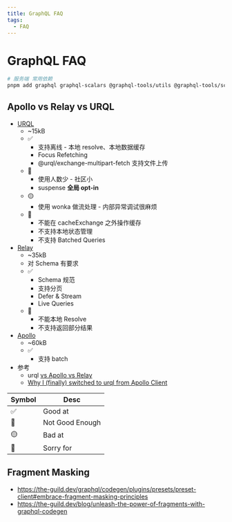 ```yaml
---
title: GraphQL FAQ
tags:
  - FAQ
---
```


# GraphQL FAQ

```bash
# 服务端 常用依赖
pnpm add graphql graphql-scalars @graphql-tools/utils @graphql-tools/schema
```

## Apollo vs Relay vs URQL

- [URQL](https://github.com/FormidableLabs/urql)
  - ~15kB
  - ✅
    - 支持离线 - 本地 resolve、本地数据缓存
    - Focus Refetching
    - @urql/exchange-multipart-fetch 支持文件上传
  - 🔶
    - 使用人数少 - 社区小
    - suspense **全局 opt-in**
  - 🟡
    - 使用 wonka 做流处理 - 内部异常调试很麻烦
  - 🛑
    - 不能在 cacheExchange 之外操作缓存
    - 不支持本地状态管理
    - 不支持 Batched Queries
- [Relay](https://github.com/facebook/relay)
  - ~35kB
  - 对 Schema 有要求
  - ✅
    - Schema 规范
    - 支持分页
    - Defer & Stream
    - Live Queries
  - 🛑
    - 不能本地 Resolve
    - 不支持返回部分结果
- [Apollo](https://github.com/apollographql/apollo-client)
  - ~60kB
  - ✅
    - 支持 batch
- 参考
  - urql [vs Apollo vs Relay](https://formidable.com/open-source/urql/docs/comparison/)
  - [Why I (finally) switched to urql from Apollo Client](https://blog.logrocket.com/why-i-finally-switched-to-urql-from-apollo-client/)

| Symbol | Desc            |
| ------ | --------------- |
| ✅     | Good at         |
| 🔶     | Not Good Enough |
| 🟡     | Bad at          |
| 🛑     | Sorry for       |

## Fragment Masking

- https://the-guild.dev/graphql/codegen/plugins/presets/preset-client#embrace-fragment-masking-principles
- https://the-guild.dev/blog/unleash-the-power-of-fragments-with-graphql-codegen
